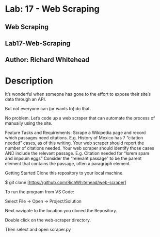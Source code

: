 # Lab: 17 - Web Scraping

## Web Scraping
## Lab17-Web-Scraping

## Author: Richard Whitehead

# Description

It’s wonderful when someone has gone to the effort to expose their site’s data through an API.

But not everyone can (or wants to) do that.

No problem. Let’s code up a web scraper that can automate the process of manually using the site.

Feature Tasks and Requirements: Scrape a Wikipedia page and record which passages need citations. E.g. History of Mexico has 7 “citation needed” cases, as of this writing. Your web scraper should report the number of citations needed. Your web scraper should identify those cases AND include the relevant passage. E.g. Citation needed for “lorem spam and impsum eggs” Consider the “relevant passage” to be the parent element that contains the passage, often a paragraph element.

Getting Started
Clone this repository to your local machine.

$ git clone [https://github.com/RichWhitehead/web-scraper]

To run the program from VS Code:

Select File -> Open -> Project/Solution

Next navigate to the location you cloned the Repository.

Double click on the web-scraper directory.

Then select and open scraper.py

